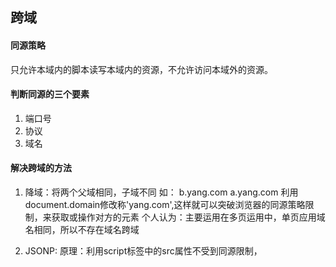 ## 跨域

#### 同源策略
只允许本域内的脚本读写本域内的资源，不允许访问本域外的资源。

#### 判断同源的三个要素
1. 端口号
2. 协议
3. 域名

#### 解决跨域的方法
1. 降域：将两个父域相同，子域不同
  如：
        b.yang.com
        a.yang.com
        利用document.domain修改称'yang.com',这样就可以突破浏览器的同源策略限制，来获取或操作对方的元素
        个人认为：主要运用在多页运用中，单页应用域名相同，所以不存在域名跨域

2. JSONP:
    原理：利用script标签中的src属性不受到同源限制，
